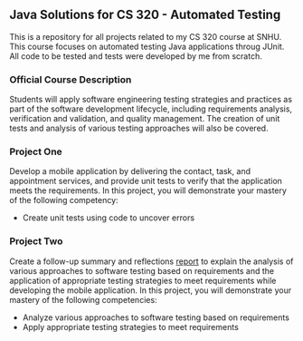 <h2>Java Solutions for CS 320 - Automated Testing</h2>

<p>This is a repository for all projects related to my CS 320 course at SNHU. This course focuses on automated testing Java applications throug JUnit. All code to be tested and tests were developed by me from scratch.</p>

<h3>Official Course Description</h3>
<p>Students will apply software engineering testing strategies and practices as part of the software development lifecycle, including requirements analysis, verification and validation, and quality management. The creation of unit tests and analysis of various testing approaches will also be covered.</p> 

<h3>Project One</h3>
<p>Develop a mobile application by delivering the contact, task, and appointment services, and provide unit tests to verify that the application meets the requirements. In this project, you will demonstrate your mastery of the following competency:
<ul><li>Create unit tests using code to uncover errors</li></ul> </p>

<h3>Project Two</h3>
<p>Create a follow-up summary and reflections <a href="https://docs.google.com/document/d/1yv3aK2w6YDvOMk-B_yZj1mWrZAp5FfN1iaz3nph_4rg/edit?usp=sharing" target="_blank">report</a> to explain the analysis of various approaches to software testing based on requirements and the application of appropriate testing strategies to meet requirements while developing the mobile application. In this project, you will demonstrate your mastery of the following competencies:
  <ul>
    <li>Analyze various approaches to software testing based on requirements</li>
    <li>Apply appropriate testing strategies to meet requirements</li>
  </ul>
  
  

</p>
